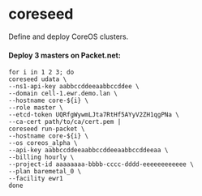 # coreseed

Define and deploy CoreOS clusters.

#### Deploy 3 masters on Packet.net:
```
for i in 1 2 3; do
coreseed udata \
--ns1-api-key aabbccddeeaabbccddee \
--domain cell-1.ewr.demo.lan \
--hostname core-${i} \
--role master \
--etcd-token UQRfgWywmLJta7RtHf5AYyV2ZH1qgPNa \
--ca-cert path/to/ca/cert.pem |
coreseed run-packet \
--hostname core-${i} \
--os coreos_alpha \
--api-key aabbccddeeaabbccddeeaabbccddeeaa \
--billing hourly \
--project-id aaaaaaaa-bbbb-cccc-dddd-eeeeeeeeeeee \
--plan baremetal_0 \
--facility ewr1
done
```

